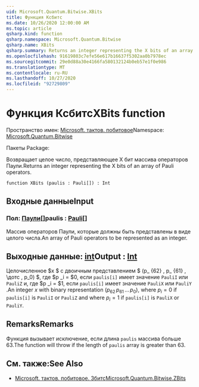 ```yaml
---
uid: Microsoft.Quantum.Bitwise.XBits
title: Функция Ксбитс
ms.date: 10/26/2020 12:00:00 AM
ms.topic: article
qsharp.kind: function
qsharp.namespace: Microsoft.Quantum.Bitwise
qsharp.name: XBits
qsharp.summary: Returns an integer representing the X bits of an array of Pauli operators.
ms.openlocfilehash: 91619803c7efe56e617b16637f5302aa0b7978ec
ms.sourcegitcommit: 29e0d88a30e4166fa580132124b0eb57e1f0e986
ms.translationtype: MT
ms.contentlocale: ru-RU
ms.lasthandoff: 10/27/2020
ms.locfileid: "92729809"
---
```

# <a name="xbits-function"></a><span data-ttu-id="019fa-102">Функция Ксбитс</span><span class="sxs-lookup"><span data-stu-id="019fa-102">XBits function</span></span>

<span data-ttu-id="019fa-103">Пространство имен: [Microsoft. тактов. побитовое](xref:Microsoft.Quantum.Bitwise)</span><span class="sxs-lookup"><span data-stu-id="019fa-103">Namespace: [Microsoft.Quantum.Bitwise](xref:Microsoft.Quantum.Bitwise)</span></span>

<span data-ttu-id="019fa-104">Пакеты [](https://nuget.org/packages/)</span><span class="sxs-lookup"><span data-stu-id="019fa-104">Package: [](https://nuget.org/packages/)</span></span>


<span data-ttu-id="019fa-105">Возвращает целое число, представляющее X бит массива операторов Паули.</span><span class="sxs-lookup"><span data-stu-id="019fa-105">Returns an integer representing the X bits of an array of Pauli operators.</span></span>

```qsharp
function XBits (paulis : Pauli[]) : Int
```


## <a name="input"></a><span data-ttu-id="019fa-106">Входные данные</span><span class="sxs-lookup"><span data-stu-id="019fa-106">Input</span></span>

### <a name="paulis--pauli"></a><span data-ttu-id="019fa-107">Пол: [Паули](xref:microsoft.quantum.lang-ref.pauli)[]</span><span class="sxs-lookup"><span data-stu-id="019fa-107">paulis : [Pauli](xref:microsoft.quantum.lang-ref.pauli)[]</span></span>

<span data-ttu-id="019fa-108">Массив операторов Паули, которые должны быть представлены в виде целого числа.</span><span class="sxs-lookup"><span data-stu-id="019fa-108">An array of Pauli operators to be represented as an integer.</span></span>



## <a name="output--int"></a><span data-ttu-id="019fa-109">Выходные данные: [int](xref:microsoft.quantum.lang-ref.int)</span><span class="sxs-lookup"><span data-stu-id="019fa-109">Output : [Int](xref:microsoft.quantum.lang-ref.int)</span></span>

<span data-ttu-id="019fa-110">Целочисленное $x $ с двоичным представлением $ (p_ {62} \, p_ {61} \, \дотс \, p_0) $, где $p _i = $0, если `paulis[i]` имеет значение `PauliI` или `PauliZ` и, где $p _i = $1, если `paulis[i]` имеет значение `PauliX` или `PauliY` .</span><span class="sxs-lookup"><span data-stu-id="019fa-110">An integer $x$ with binary representation $(p_{62}\,p_{61}\,\dots\,p_0)$, where $p_i = 0$ if `paulis[i]` is `PauliI` or `PauliZ` and where $p_i = 1$ if `paulis[i]` is `PauliX` or `PauliY`.</span></span>

## <a name="remarks"></a><span data-ttu-id="019fa-111">Remarks</span><span class="sxs-lookup"><span data-stu-id="019fa-111">Remarks</span></span>

<span data-ttu-id="019fa-112">Функция вызывает исключение, если длина `paulis` массива больше 63.</span><span class="sxs-lookup"><span data-stu-id="019fa-112">The function will throw if the length of `paulis` array is greater than 63.</span></span>

## <a name="see-also"></a><span data-ttu-id="019fa-113">См. также:</span><span class="sxs-lookup"><span data-stu-id="019fa-113">See Also</span></span>

- [<span data-ttu-id="019fa-114">Microsoft. тактов. побитовое. Збитс</span><span class="sxs-lookup"><span data-stu-id="019fa-114">Microsoft.Quantum.Bitwise.ZBits</span></span>](xref:Microsoft.Quantum.Bitwise.ZBits)